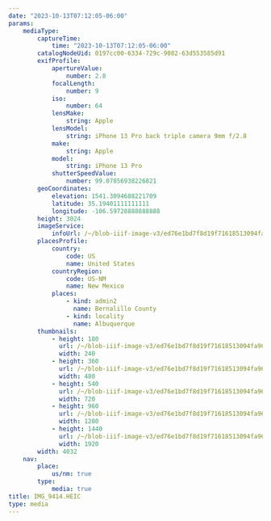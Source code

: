 ```yaml
---
date: "2023-10-13T07:12:05-06:00"
params:
    mediaType:
        captureTime:
            time: "2023-10-13T07:12:05-06:00"
        catalogNodeUid: 0197cc00-6334-729c-9082-63d553585d91
        exifProfile:
            apertureValue:
                number: 2.8
            focalLength:
                number: 9
            iso:
                number: 64
            lensMake:
                string: Apple
            lensModel:
                string: iPhone 13 Pro back triple camera 9mm f/2.8
            make:
                string: Apple
            model:
                string: iPhone 13 Pro
            shutterSpeedValue:
                number: 99.07856938226821
        geoCoordinates:
            elevation: 1541.3094688221709
            latitude: 35.19401111111111
            longitude: -106.59728888888888
        height: 3024
        imageService:
            infoUrl: /~/blob-iiif-image-v3/ed76e1bd7f8d19f71618513094fa967184a7249f2ee8fc8480c06132fa8f0568/info.json
        placesProfile:
            country:
                code: US
                name: United States
            countryRegion:
                code: US-NM
                name: New Mexico
            places:
                - kind: admin2
                  name: Bernalillo County
                - kind: locality
                  name: Albuquerque
        thumbnails:
            - height: 180
              url: /~/blob-iiif-image-v3/ed76e1bd7f8d19f71618513094fa967184a7249f2ee8fc8480c06132fa8f0568/full/240%2C180/0/default.jpg
              width: 240
            - height: 360
              url: /~/blob-iiif-image-v3/ed76e1bd7f8d19f71618513094fa967184a7249f2ee8fc8480c06132fa8f0568/full/480%2C360/0/default.jpg
              width: 480
            - height: 540
              url: /~/blob-iiif-image-v3/ed76e1bd7f8d19f71618513094fa967184a7249f2ee8fc8480c06132fa8f0568/full/720%2C540/0/default.jpg
              width: 720
            - height: 960
              url: /~/blob-iiif-image-v3/ed76e1bd7f8d19f71618513094fa967184a7249f2ee8fc8480c06132fa8f0568/full/1280%2C960/0/default.jpg
              width: 1280
            - height: 1440
              url: /~/blob-iiif-image-v3/ed76e1bd7f8d19f71618513094fa967184a7249f2ee8fc8480c06132fa8f0568/full/1920%2C1440/0/default.jpg
              width: 1920
        width: 4032
    nav:
        place:
            us/nm: true
        type:
            media: true
title: IMG_9414.HEIC
type: media
---
```

